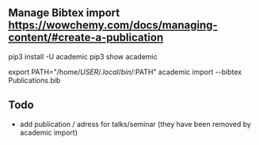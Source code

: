 ## Manage Bibtex import https://wowchemy.com/docs/managing-content/#create-a-publication

pip3 install -U academic
pip3 show academic

export PATH="/home/$USER/.local/bin/:$PATH"
academic import --bibtex Publications.bib

## Todo 
* add publication / adress for talks/seminar (they have been removed by academic import)